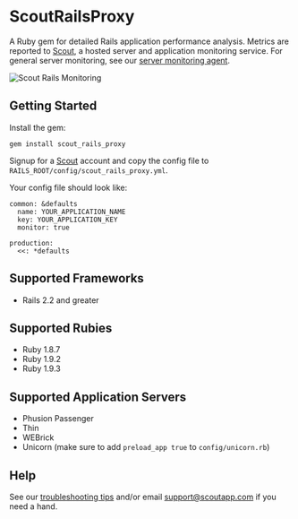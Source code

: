 # ScoutRailsProxy

A Ruby gem for detailed Rails application performance analysis. Metrics are reported to [Scout](https://scoutapp.com), a hosted server and application monitoring service. For general server monitoring, see our [server monitoring agent](https://github.com/scoutapp/scout-client).

![Scout Rails Monitoring](https://img.skitch.com/20120714-frkr9i1pyjgn58uqrwqh55yfb8.jpg)

## Getting Started

Install the gem:

    gem install scout_rails_proxy
    
Signup for a [Scout](https://scoutapp.com) account and copy the config file to `RAILS_ROOT/config/scout_rails_proxy.yml`.

Your config file should look like:

    common: &defaults
      name: YOUR_APPLICATION_NAME
      key: YOUR_APPLICATION_KEY
      monitor: true

    production:
      <<: *defaults
      
## Supported Frameworks

* Rails 2.2 and greater

## Supported Rubies

* Ruby 1.8.7
* Ruby 1.9.2
* Ruby 1.9.3

## Supported Application Servers

* Phusion Passenger
* Thin
* WEBrick
* Unicorn (make sure to add `preload_app true` to `config/unicorn.rb`)

## Help

See our [troubleshooting tips](https://scoutapp.com/info/support_app_monitoring) and/or email support@scoutapp.com if you need a hand.